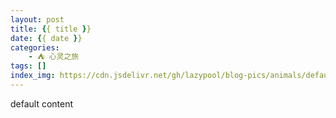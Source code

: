 ```yaml
---
layout: post
title: {{ title }}
date: {{ date }}
categories:
    - ⛺ 心灵之旅
tags: []
index_img: https://cdn.jsdelivr.net/gh/lazypool/blog-pics/animals/default.jpg
---
```


default content
